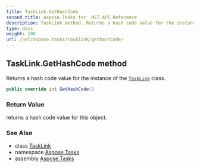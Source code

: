 ```yaml
---
title: TaskLink.GetHashCode
second_title: Aspose.Tasks for .NET API Reference
description: TaskLink method. Returns a hash code value for the instance of the TaskLink class
type: docs
weight: 100
url: /net/aspose.tasks/tasklink/gethashcode/
---
```

## TaskLink.GetHashCode method

Returns a hash code value for the instance of the [`TaskLink`](../) class.

```csharp
public override int GetHashCode()
```

### Return Value

returns a hash code value for this object.

### See Also

* class [TaskLink](../)
* namespace [Aspose.Tasks](../../tasklink/)
* assembly [Aspose.Tasks](../../../)


